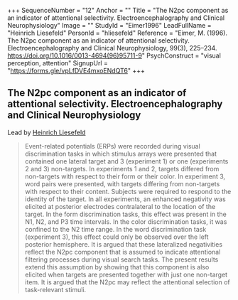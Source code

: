 +++
SequenceNumber = "12"
Anchor = ""
Title = "The N2pc component as an indicator of attentional selectivity. Electroencephalography and Clinical Neurophysiology"
Image = ""
StudyId = "Eimer1996"
LeadFullName = "Heinrich Liesefeld"
PersonId = "hliesefeld"
Reference = "Eimer, M. (1996). The N2pc component as an indicator of attentional selectivity. Electroencephalography and Clinical Neurophysiology, 99(3), 225–234. https://doi.org/10.1016/0013-4694(96)95711-9"
PsychConstruct = "visual perception, attention"
SignupUrl = "https://forms.gle/vpLfDVE4mxoENdQT6"
+++


## <a name="Eimer1996"> The N2pc component as an indicator of attentional selectivity. Electroencephalography and Clinical Neurophysiology


Lead by [Heinrich Liesefeld](/people/#hliesefeld)


> Event-related potentials (ERPs) were recorded during visual discrimination tasks in which stimulus arrays were presented that contained one lateral target and 3 (experiment 1) or one (experiments 2 and 3) non-targets. In experiments 1 and 2, targets differed from non-targets with respect to their form or their color. In experiment 3, word pairs were presented, with targets differing from non-targets with respect to their content. Subjects were required to respond to the identity of the target. In all experiments, an enhanced negativity was elicited at posterior electrodes contralateral to the location of the target. In the form discrimination tasks, this effect was present in the N1, N2, and P3 time intervals. In the color discrimination tasks, it was confined to the N2 time range. In the word discrimination task (experiment 3), this effect could only be observed over the left posterior hemisphere. It is argued that these lateralized negativities reflect the N2pc component that is assumed to indicate attentional filtering processes during visual search tasks. The present results extend this assumption by showing that this component is also elicited when targets are presented together with just one non-target item. It is argued that the N2pc may reflect the attentional selection of task-relevant stimuli.